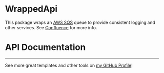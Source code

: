 # WrappedApi

This package wraps an [AWS SQS](https://aws.amazon.com/sqs/) queue to provide consistent logging and other services. See [Confluence](https://veterancrowdnetwork.atlassian.net/wiki/spaces/TECH/pages/5079369/Library) for more info.

# API Documentation


---

See more great templates and other tools on
[my GitHub Profile](https://github.com/karmaniverous)!
